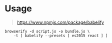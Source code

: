 # Usage  

> https://www.npmjs.com/package/babelify  

	browserify -d script.js -o bundle.js \  
		-t [ babelify --presets [ es2015 react ] ]  

